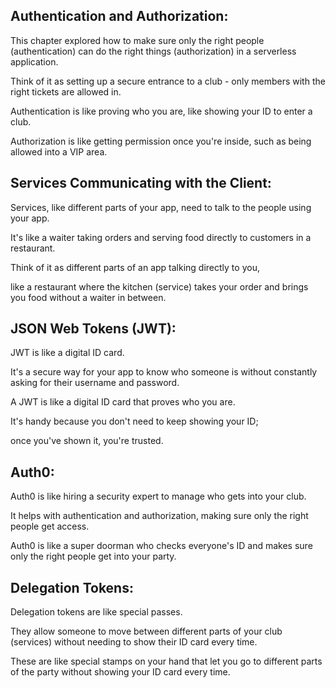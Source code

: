 
## Authentication and Authorization:

This chapter explored how to make sure only 
the right people (authentication) can do 
the right things (authorization) in a serverless application. 

Think of it as setting up a secure entrance to a club - only members with the right tickets are allowed in.

Authentication is like proving who you are, 
like showing your ID to enter a club.
    
Authorization is like getting permission once you're inside, 
such as being allowed into a VIP area.

## Services Communicating with the Client:

Services, like different parts of your app, need to talk to the people using your app. 

It's like a waiter taking orders and serving food directly to customers in a restaurant.

Think of it as different parts of an app talking directly to you,

like a restaurant where the kitchen (service) takes your order and brings you food without a waiter in between.

## JSON Web Tokens (JWT):

JWT is like a digital ID card. 

It's a secure way for your app to know who someone is without constantly asking for their username and password.

A JWT is like a digital ID card that proves who you are. 

It's handy because you don't need to keep showing your ID; 

once you've shown it, you're trusted.

## Auth0:

Auth0 is like hiring a security expert to manage who gets into your club. 

It helps with authentication and authorization, 
making sure only the right people get access.
    
Auth0 is like a super doorman who checks everyone's ID and makes sure only the right people get into your party.

## Delegation Tokens:

Delegation tokens are like special passes. 

They allow someone to move between different parts of your club (services) 
without needing to show their ID card every time.

These are like special stamps on your hand 
that let you go to different parts of the party 
without showing your ID card every time.
